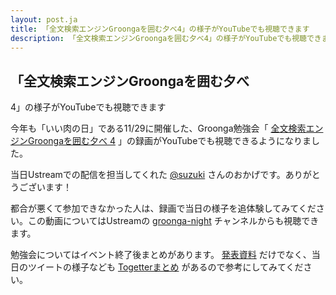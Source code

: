 ```yaml
---
layout: post.ja
title: 「全文検索エンジンGroongaを囲む夕べ4」の様子がYouTubeでも視聴できます
description: 「全文検索エンジンGroongaを囲む夕べ4」の様子がYouTubeでも視聴できます
---
```

## 「全文検索エンジンGroongaを囲む夕べ
4」の様子がYouTubeでも視聴できます

今年も「いい肉の日」である11/29に開催した、Groonga勉強会「
[全文検索エンジンGroongaを囲む夕べ 4](http://atnd.org/events/43461)
」の録画がYouTubeでも視聴できるようになりました。

当日Ustreamでの配信を担当してくれた
[@suzuki](https://twitter.com/suzuki)
さんのおかげです。ありがとうございます！

都合が悪くて参加できなかった人は、録画で当日の様子を追体験してみてください。この動画についてはUstreamの
[groonga-night](http://www.ustream.tv/channel/groonga-night)
チャンネルからも視聴できます。

勉強会についてはイベント終了後まとめがあります。
[発表資料](http://atnd.org/events/43461#document)
だけでなく、当日のツイートの様子なども
[Togetterまとめ](http://togetter.com/li/598598)
があるので参考にしてみてください。
